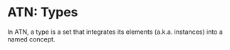 # ATN: Types

In ATN, a type is a set that integrates its elements (a.k.a. instances) into a named concept.
